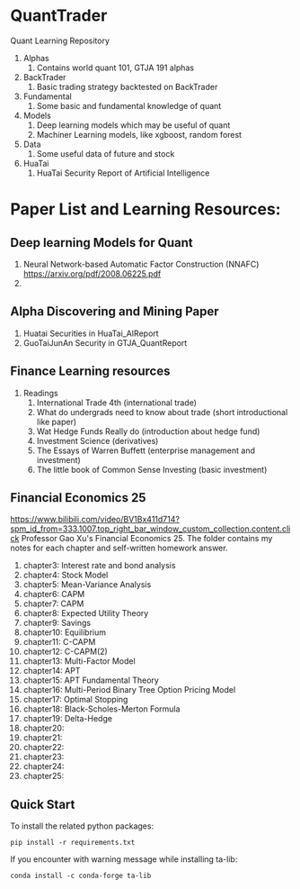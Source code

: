 # QuantTrader
Quant Learning Repository

1. Alphas
    1. Contains world quant 101, GTJA 191 alphas
2. BackTrader
    1. Basic trading strategy backtested on BackTrader 
3. Fundamental
    1. Some basic and fundamental knowledge of quant
4. Models
    1. Deep learning models which may be useful of quant
    2. Machiner Learning models, like xgboost, random forest
5. Data
    1. Some useful data of future and stock
6. HuaTai
    1. HuaTai Security Report of Artificial Intelligence


# Paper List and Learning Resources:

## Deep learning Models for Quant
1. Neural Network-based Automatic Factor Construction (NNAFC) https://arxiv.org/pdf/2008.06225.pdf
2. 
## Alpha Discovering and Mining Paper
1. Huatai Securities in HuaTai_AIReport
2. GuoTaiJunAn Security in GTJA_QuantReport
## Finance Learning resources
1. Readings
    1. International Trade 4th (international trade)
    2. What do undergrads need to know about trade (short introductional like paper)
    3. Wat Hedge Funds Really do (introduction about hedge fund)
    4. Investment Science (derivatives)
    5. The Essays of Warren Buffett (enterprise management and investment)
    6. The little book of Common Sense Investing (basic investment)
## Financial Economics 25
https://www.bilibili.com/video/BV1Bx411d714?spm_id_from=333.1007.top_right_bar_window_custom_collection.content.click
Professor Gao Xu's Financial Economics 25. The folder contains my notes for each chapter and self-written homework answer. 
1. chapter3: Interest rate and bond analysis
2. chapter4: Stock Model
3. chapter5: Mean-Variance Analysis
4. chapter6: CAPM
5. chapter7: CAPM
6. chapter8: Expected Utility Theory
7. chapter9: Savings
8. chapter10: Equilibrium
9. chapter11: C-CAPM
10. chapter12: C-CAPM(2)
11. chapter13: Multi-Factor Model
12. chapter14: APT
13. chapter15: APT Fundamental Theory
14. chapter16: Multi-Period Binary Tree Option Pricing Model
15. chapter17: Optimal Stopping
16. chapter18: Black-Scholes-Merton Formula
17. chapter19: Delta-Hedge
18. chapter20:
19. chapter21:
20. chapter22:
21. chapter23:
22. chapter24:
23. chapter25:

## Quick Start
To install the related python packages:
```
pip install -r requirements.txt
```
If you encounter with warning message while installing ta-lib:
```
conda install -c conda-forge ta-lib
```
